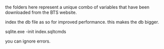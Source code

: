 the folders here represent a unique combo of variables that have been downloaded from the BTS website.

index the db file as so for improved performance. this makes the db bigger. 

sqlite.exe -init index.sqltcmds    

you can ignore errors.